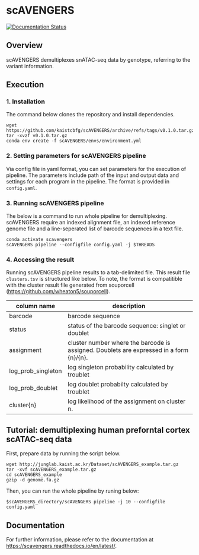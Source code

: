 # scAVENGERS
[![Documentation Status](https://readthedocs.org/projects/scavengers/badge/?version=latest)](https://scavengers.readthedocs.io/en/latest/?badge=latest)

## Overview
scAVENGERS demultiplexes snATAC-seq data by genotype, referring to the variant information.

## Execution
### 1. Installation
The command below clones the repository and install dependencies.
```
wget https://github.com/kaistcbfg/scAVENGERS/archive/refs/tags/v0.1.0.tar.gz
tar -xvzf v0.1.0.tar.gz
conda env create -f scAVENGERS/envs/environment.yml
```

### 2. Setting parameters for scAVENGERS pipeline
Via config file in yaml format, you can set parameters for the execution of pipeline. The parameters include path of the input and output data and settings for each program in the pipeline. The format is provided in `config.yaml`. 

### 3. Running scAVENGERS pipeline
The below is a command to run whole pipeline for demultiplexing. scAVENGERS require an indexed alignment file, an indexed reference genome file and a line-seperated list of barcode sequences in a text file.
```
conda activate scavengers
scAVENGERS pipeline --configfile config.yaml -j $THREADS
```

### 4. Accessing the result
Running scAVENGERS pipeline results to a tab-delimited file. This result file `clusters.tsv` is structured like below. To note, the format is compatitible with the cluster result file generated from souporcell (https://github.com/wheaton5/souporcell).

|column name|description|
|---|---|
|barcode|barcode sequence|
|status|status of the barcode sequence: singlet or doublet|
|assignment|cluster number where the barcode is assigned. Doublets are expressed in a form {n}/{n}.|
|log_prob_singleton|log singleton probability calculated by troublet|
|log_prob_doublet|log doublet probabilty calculated by troublet|
|cluster{n}|log likelihood of the assignment on cluster n.|
## Tutorial: demultiplexing human preforntal cortex scATAC-seq data
First, prepare data by running the script below.
```
wget http://junglab.kaist.ac.kr/Dataset/scAVENGERS_example.tar.gz
tar -xvf scAVENGERS_example.tar.gz
cd scAVENGERS_example
gzip -d genome.fa.gz
```
Then, you can run the whole pipeline by runing below:
```
$scAVENGERS_directory/scAVENGERS pipeline -j 10 --configfile config.yaml
```
## Documentation
For further information, please refer to the documentation at https://scavengers.readthedocs.io/en/latest/.